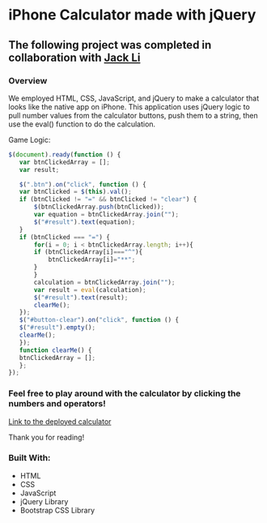 # iPhone Calculator made with jQuery

## The following project was completed in collaboration with [Jack Li](https://github.com/lijaack)

### Overview

We employed HTML, CSS, JavaScript, and jQuery to make a calculator that looks like the native app on iPhone. This application uses jQuery logic to pull number values from the calculator buttons, push them to a string, then use the eval() function to do the calculation.


 Game Logic:

 ``` javascript
$(document).ready(function () {
    var btnClickedArray = [];
    var result;

    $(".btn").on("click", function () {
    var btnClicked = $(this).val();
    if (btnClicked != "=" && btnClicked != "clear") {
        $(btnClickedArray.push(btnClicked));
        var equation = btnClickedArray.join("");
        $("#result").text(equation);
    }
    if (btnClicked === "=") {
        for(i = 0; i < btnClickedArray.length; i++){
        if (btnClickedArray[i]==="^"){
            btnClickedArray[i]="**";
        }
        }
        calculation = btnClickedArray.join("");
        var result = eval(calculation);
        $("#result").text(result);
        clearMe();
    });
    $("#button-clear").on("click", function () {
    $("#result").empty();
    clearMe();
    });
    function clearMe() {
    btnClickedArray = [];
    };
});
 ```
### Feel free to play around with the calculator by clicking the numbers and operators!

[Link to the deployed calculator](https://jacksonsabol.github.io/jQuery-Calculator/)

Thank you for reading!

### Built With:
* HTML
* CSS
* JavaScript
* jQuery Library
* Bootstrap CSS Library

